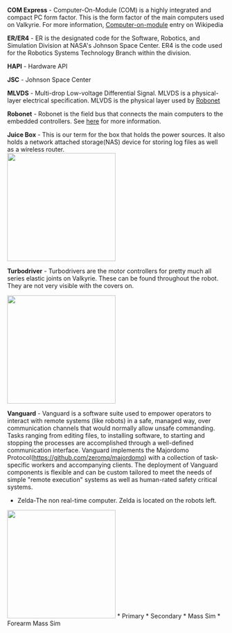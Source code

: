 **COM Express** - Computer-On-Module (COM) is a highly integrated and compact PC form factor.  This is the form factor of the main computers used on Valkyrie.  For more information, [Computer-on-module](https://en.wikipedia.org/wiki/Computer-on-module) entry on Wikipedia  

**ER/ER4** - ER is the designated code for the Software, Robotics, and Simulation Division at NASA's Johnson Space Center.  ER4 is the code used for the Robotics Systems Technology Branch within the division.  

**HAPI** - Hardware API  

**JSC** - Johnson Space Center  

**MLVDS** - Multi-drop Low-voltage Differential Signal.  MLVDS is a physical-layer electrical specification.  MLVDS is the physical layer used by [Robonet](Robonet)  

**Robonet** - Robonet is the field bus that connects the main computers to the embedded controllers.  See [here](Robonet) for more information.

**Juice Box** - This is our term for the box that holds the power sources. It also holds a network attached storage(NAS) device for storing log files as well as a wireless router.  
<img src="https://github.com/NASA-JSC-Robotics/valkyrie/wiki/images/JuiceBox.png" width="250">  

**Turbodriver** - Turbodrivers are the motor controllers for pretty much all series elastic joints on Valkyrie. These can be found throughout the robot. They are not very visible with the covers on.

<img src="https://github.com/NASA-JSC-Robotics/valkyrie/wiki/images/Turbodriver.png" width="250">  

**Vanguard** - Vanguard is a software suite used to empower operators to interact with remote systems (like robots) in a safe, managed way, over communication channels that would normally allow unsafe commanding.  Tasks ranging from editing files, to installing software, to starting and stopping the processes are accomplished through a well-defined communication interface.  Vanguard implements the Majordomo Protocol(https://github.com/zeromq/majordomo) with a collection of task-specific workers and accompanying clients.  The deployment of Vanguard components is flexible and can be custom tailored to meet the needs of simple "remote execution" systems as well as human-rated safety critical systems.
* Zelda-The non real-time computer. Zelda is located on the robots left.

<img src="https://github.com/NASA-JSC-Robotics/valkyrie/wiki/images/Zelda.png" width="250">
* Primary
* Secondary
* Mass Sim
* Forearm Mass Sim